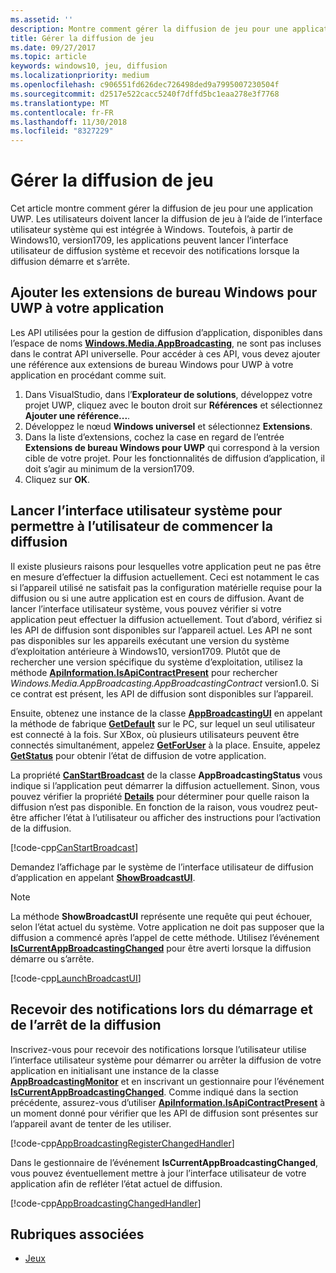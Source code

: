 ```yaml
---
ms.assetid: ''
description: Montre comment gérer la diffusion de jeu pour une application UWP.
title: Gérer la diffusion de jeu
ms.date: 09/27/2017
ms.topic: article
keywords: windows10, jeu, diffusion
ms.localizationpriority: medium
ms.openlocfilehash: c906551fd626dec726498ded9a7995007230504f
ms.sourcegitcommit: d2517e522cacc5240f7dffd5bc1eaa278e3f7768
ms.translationtype: MT
ms.contentlocale: fr-FR
ms.lasthandoff: 11/30/2018
ms.locfileid: "8327229"
---
```

# <a name="manage-game-broadcasting"></a>Gérer la diffusion de jeu
Cet article montre comment gérer la diffusion de jeu pour une application UWP. Les utilisateurs doivent lancer la diffusion de jeu à l’aide de l’interface utilisateur système qui est intégrée à Windows. Toutefois, à partir de Windows10, version1709, les applications peuvent lancer l’interface utilisateur de diffusion système et recevoir des notifications lorsque la diffusion démarre et s’arrête.

## <a name="add-the-windows-desktop-extensions-for-the-uwp-to-your-app"></a>Ajouter les extensions de bureau Windows pour UWP à votre application
Les API utilisées pour la gestion de diffusion d’application, disponibles dans l’espace de noms **[Windows.Media.AppBroadcasting](https://docs.microsoft.com/uwp/api/windows.media.appbroadcasting)**, ne sont pas incluses dans le contrat API universelle. Pour accéder à ces API, vous devez ajouter une référence aux extensions de bureau Windows pour UWP à votre application en procédant comme suit.

1. Dans VisualStudio, dans l’**Explorateur de solutions**, développez votre projet UWP, cliquez avec le bouton droit sur **Références** et sélectionnez **Ajouter une référence...**. 
2. Développez le nœud **Windows universel** et sélectionnez **Extensions**.
3. Dans la liste d’extensions, cochez la case en regard de l’entrée **Extensions de bureau Windows pour UWP** qui correspond à la version cible de votre projet. Pour les fonctionnalités de diffusion d’application, il doit s’agir au minimum de la version1709.
4. Cliquez sur **OK**.

## <a name="launch-the-system-ui-to-allow-the-user-to-initiate-broadcasting"></a>Lancer l’interface utilisateur système pour permettre à l’utilisateur de commencer la diffusion
Il existe plusieurs raisons pour lesquelles votre application peut ne pas être en mesure d’effectuer la diffusion actuellement. Ceci est notamment le cas si l’appareil utilisé ne satisfait pas la configuration matérielle requise pour la diffusion ou si une autre application est en cours de diffusion. Avant de lancer l’interface utilisateur système, vous pouvez vérifier si votre application peut effectuer la diffusion actuellement. Tout d’abord, vérifiez si les API de diffusion sont disponibles sur l’appareil actuel. Les API ne sont pas disponibles sur les appareils exécutant une version du système d’exploitation antérieure à Windows10, version1709. Plutôt que de rechercher une version spécifique du système d’exploitation, utilisez la méthode **[ApiInformation.IsApiContractPresent](https://docs.microsoft.com/uwp/api/windows.foundation.metadata.apiinformation.isapicontractpresent)** pour rechercher *Windows.Media.AppBroadcasting.AppBroadcastingContract* version1.0. Si ce contrat est présent, les API de diffusion sont disponibles sur l’appareil.

Ensuite, obtenez une instance de la classe **[AppBroadcastingUI](https://docs.microsoft.com/uwp/api/windows.media.appbroadcasting.appbroadcastingui)** en appelant la méthode de fabrique **[GetDefault](https://docs.microsoft.com/uwp/api/windows.media.appbroadcasting.appbroadcastingui.GetDefault)** sur le PC, sur lequel un seul utilisateur est connecté à la fois. Sur XBox, où plusieurs utilisateurs peuvent être connectés simultanément, appelez **[GetForUser](https://docs.microsoft.com/uwp/api/windows.media.appbroadcasting.appbroadcastingui.getforuser)** à la place. Ensuite, appelez **[GetStatus](https://docs.microsoft.com/uwp/api/windows.media.appbroadcasting.appbroadcastingui.GetStatus)** pour obtenir l’état de diffusion de votre application.

La propriété **[CanStartBroadcast](https://docs.microsoft.com/uwp/api/windows.media.appbroadcasting.appbroadcastingstatus.CanStartBroadcast)** de la classe **AppBroadcastingStatus** vous indique si l’application peut démarrer la diffusion actuellement. Sinon, vous pouvez vérifier la propriété **[Details](https://docs.microsoft.com/uwp/api/windows.media.appbroadcasting.appbroadcastingstatus.Details)** pour déterminer pour quelle raison la diffusion n’est pas disponible. En fonction de la raison, vous voudrez peut-être afficher l’état à l’utilisateur ou afficher des instructions pour l’activation de la diffusion.

[!code-cpp[CanStartBroadcast](./code/AppBroadcast/cpp/AppBroadcastExampleApp/App.cpp#SnippetCanStartBroadcast)]

Demandez l’affichage par le système de l’interface utilisateur de diffusion d’application en appelant **[ShowBroadcastUI](https://docs.microsoft.com/uwp/api/windows.media.appbroadcasting.appbroadcastingui.ShowBroadcastUI)**.

> [!NOTE] 
> La méthode **ShowBroadcastUI** représente une requête qui peut échouer, selon l’état actuel du système. Votre application ne doit pas supposer que la diffusion a commencé après l’appel de cette méthode. Utilisez l’événement **[IsCurrentAppBroadcastingChanged](https://docs.microsoft.com/uwp/api/windows.media.appbroadcasting.appbroadcastingmonitor.IsCurrentAppBroadcastingChanged)** pour être averti lorsque la diffusion démarre ou s’arrête.

[!code-cpp[LaunchBroadcastUI](./code/AppBroadcast/cpp/AppBroadcastExampleApp/App.cpp#SnippetLaunchBroadcastUI)]

## <a name="receive-notifications-when-broadcasting-starts-and-stops"></a>Recevoir des notifications lors du démarrage et de l’arrêt de la diffusion
Inscrivez-vous pour recevoir des notifications lorsque l’utilisateur utilise l’interface utilisateur système pour démarrer ou arrêter la diffusion de votre application en initialisant une instance de la classe **[AppBroadcastingMonitor](https://docs.microsoft.com/uwp/api/windows.media.appbroadcasting.appbroadcastingmonitor)** et en inscrivant un gestionnaire pour l’événement **[IsCurrentAppBroadcastingChanged](https://docs.microsoft.com/uwp/api/windows.media.appbroadcasting.appbroadcastingmonitor.IsCurrentAppBroadcastingChanged)**. Comme indiqué dans la section précédente, assurez-vous d’utiliser **[ApiInformation.IsApiContractPresent](https://docs.microsoft.com/uwp/api/windows.foundation.metadata.apiinformation.isapicontractpresent)** à un moment donné pour vérifier que les API de diffusion sont présentes sur l’appareil avant de tenter de les utiliser. 

[!code-cpp[AppBroadcastingRegisterChangedHandler](./code/AppBroadcast/cpp/AppBroadcastExampleApp/App.cpp#SnippetAppBroadcastingRegisterChangedHandler)]

Dans le gestionnaire de l’événement **IsCurrentAppBroadcastingChanged**, vous pouvez éventuellement mettre à jour l’interface utilisateur de votre application afin de refléter l’état actuel de diffusion.

[!code-cpp[AppBroadcastingChangedHandler](./code/AppBroadcast/cpp/AppBroadcastExampleApp/App.cpp#SnippetAppBroadcastingChangedHandler)]

## <a name="related-topics"></a>Rubriques associées

* [Jeux](index.md)

 

 




